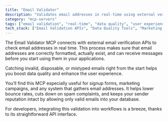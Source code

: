 ```yaml
---
title: "Email Validator"
description: "Validates email addresses in real-time using external verification services to improve data quality and reduce bounce rates."
category: "mcp-servers"
tags: ["email validation", "real-time", "data quality", "user experience", "API integration"]
tech_stack: ["Email Validation APIs", "Data Quality Tools", "Marketing Platforms", "User Authentication Systems"]
---
```


The Email Validator MCP connects with external email verification APIs to check email addresses in real time. This process makes sure that email addresses are correctly formatted, actually exist, and can receive messages before you start using them in your applications.

Catching invalid, disposable, or mistyped emails right from the start helps you boost data quality and enhance the user experience.

You’ll find this MCP especially useful for signup forms, marketing campaigns, and any system that gathers email addresses. It helps lower bounce rates, cuts down on spam complaints, and keeps your sender reputation intact by allowing only valid emails into your database.

For developers, integrating this validation into workflows is a breeze, thanks to its straightforward API interface.